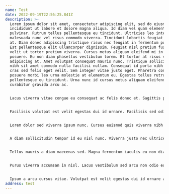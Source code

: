 ```yaml
---
name: Test
date: 2022-09-19T22:56:25.841Z
description: >-
  Lorem ipsum dolor sit amet, consectetur adipiscing elit, sed do eiusmod tempor
  incididunt ut labore et dolore magna aliqua. Id diam vel quam elementum
  pulvinar. Rutrum tellus pellentesque eu tincidunt. Ultricies leo integer
  malesuada nunc vel risus commodo viverra. Tincidunt lobortis feugiat vivamus
  at. Diam donec adipiscing tristique risus nec feugiat in fermentum posuere.
  Est pellentesque elit ullamcorper dignissim. Feugiat nisl pretium fusce id
  velit ut tortor pretium viverra. Cursus metus aliquam eleifend mi in nulla
  posuere. Eu non diam phasellus vestibulum lorem. Et tortor at risus viverra
  adipiscing at. Amet volutpat consequat mauris nunc. Tristique sollicitudin
  nibh sit amet commodo nulla facilisi nullam. Consequat id porta nibh venenatis
  cras sed felis eget velit. Sem integer vitae justo eget. Pharetra convallis
  posuere morbi leo urna molestie at elementum eu. Egestas tellus rutrum tellus
  pellentesque eu tincidunt. Urna nunc id cursus metus aliquam eleifend. Non
  curabitur gravida arcu ac.


  Lacus viverra vitae congue eu consequat ac felis donec et. Sagittis purus sit amet volutpat consequat mauris nunc congue nisi. Ut sem nulla pharetra diam sit amet nisl suscipit adipiscing. At varius vel pharetra vel turpis nunc. Fames ac turpis egestas sed. Sed faucibus turpis in eu mi bibendum. Orci nulla pellentesque dignissim enim sit amet venenatis urna. Leo a diam sollicitudin tempor id eu nisl nunc. Feugiat sed lectus vestibulum mattis ullamcorper velit sed ullamcorper morbi. Faucibus pulvinar elementum integer enim neque volutpat.


  Facilisis volutpat est velit egestas dui id ornare. Facilisis sed odio morbi quis commodo odio aenean sed adipiscing. Odio pellentesque diam volutpat commodo sed egestas egestas fringilla. Volutpat ac tincidunt vitae semper quis lectus. Turpis egestas sed tempus urna et. Morbi tristique senectus et netus et malesuada fames ac turpis. Nulla posuere sollicitudin aliquam ultrices sagittis orci. Neque viverra justo nec ultrices dui. Mi in nulla posuere sollicitudin aliquam ultrices sagittis. Diam quam nulla porttitor massa id neque aliquam.


  Lorem dolor sed viverra ipsum nunc. Cursus euismod quis viverra nibh cras pulvinar mattis nunc sed. In arcu cursus euismod quis. Donec adipiscing tristique risus nec feugiat in fermentum. Eget nunc lobortis mattis aliquam. Purus sit amet luctus venenatis lectus magna fringilla. Ultricies leo integer malesuada nunc vel risus commodo viverra. Eu ultrices vitae auctor eu. Lorem ipsum dolor sit amet consectetur adipiscing elit ut. Congue eu consequat ac felis.


  A diam sollicitudin tempor id eu nisl nunc. Viverra justo nec ultrices dui sapien. Ut tristique et egestas quis ipsum suspendisse ultrices gravida dictum. Ullamcorper dignissim cras tincidunt lobortis feugiat vivamus at augue eget. In hac habitasse platea dictumst vestibulum rhoncus. Nam aliquam sem et tortor consequat id porta nibh venenatis. Vitae tortor condimentum lacinia quis vel eros donec. In hac habitasse platea dictumst. Aliquet eget sit amet tellus. Amet tellus cras adipiscing enim eu turpis egestas. Sit amet est placerat in egestas erat imperdiet. Ante in nibh mauris cursus. Eu mi bibendum neque egestas congue quisque egestas. Elementum curabitur vitae nunc sed velit. Elementum curabitur vitae nunc sed velit dignissim sodales. Ac orci phasellus egestas tellus rutrum. Eleifend donec pretium vulputate sapien nec sagittis aliquam malesuada. Pulvinar etiam non quam lacus suspendisse. Cum sociis natoque penatibus et. Urna molestie at elementum eu facilisis sed odio morbi.


  Tellus mauris a diam maecenas sed. Magna fermentum iaculis eu non diam. Bibendum ut tristique et egestas quis ipsum suspendisse. Ullamcorper a lacus vestibulum sed arcu. Egestas diam in arcu cursus euismod quis viverra nibh. Dui nunc mattis enim ut tellus. Nec sagittis aliquam malesuada bibendum arcu vitae. A pellentesque sit amet porttitor eget dolor. Felis imperdiet proin fermentum leo vel orci. Pellentesque sit amet porttitor eget.


  Purus viverra accumsan in nisl. Lacus vestibulum sed arcu non odio euismod lacinia at quis. Commodo elit at imperdiet dui accumsan. Cursus in hac habitasse platea dictumst quisque sagittis purus sit. Lacus sed viverra tellus in hac. Ultrices sagittis orci a scelerisque purus semper. Odio pellentesque diam volutpat commodo sed egestas egestas. Sit amet mattis vulputate enim nulla aliquet porttitor lacus. A arcu cursus vitae congue mauris rhoncus. Et magnis dis parturient montes nascetur. Massa massa ultricies mi quis hendrerit dolor magna eget est. In nulla posuere sollicitudin aliquam ultrices sagittis orci a. Leo a diam sollicitudin tempor. Dolor sit amet consectetur adipiscing elit pellentesque. Nullam vehicula ipsum a arcu cursus. Ipsum consequat nisl vel pretium lectus quam id leo in. Et ultrices neque ornare aenean euismod elementum nisi quis.


  Ipsum a arcu cursus vitae. Volutpat est velit egestas dui id ornare arcu odio ut. Nunc aliquet bibendum enim facilisis gravida neque convallis a. Aliquam sem fringilla ut morbi tincidunt augue. Nulla porttitor massa id neque aliquam vestibulum morbi. Etiam sit amet nisl purus in mollis nunc sed. Et tortor consequat id porta nibh venenatis cras. Tempus egestas sed sed risus pretium quam. Pellentesque nec nam aliquam sem. Aenean vel elit scelerisque mauris pellentesque. Ipsum nunc aliquet bibendum enim. Id donec ultrices tincidunt arcu non sodales neque sodales. Scelerisque felis imperdiet proin fermentum leo. Tristique sollicitudin nibh sit amet commodo nulla.
address: test
---
```

